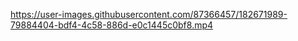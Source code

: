 
https://user-images.githubusercontent.com/87366457/182671989-79884404-bdf4-4c58-886d-e0c1445c0bf8.mp4

